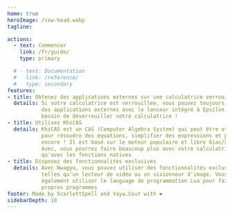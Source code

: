 ```yaml
---
home: true
heroImage: /cow-head.webp
tagline:

actions:
  - text: Commencer
    link: /fr/guide/
    type: primary

  # - text: Documentation
  #   link: /reference/
  #   type: secondary
features:
- title: Obtenez des applications externes sur une calculatrice verrouillée
  details: Si votre calculatrice est verrouillée, vous pouvez toujours utiliser
           des applications externes avec le lanceur intégré à Epsilon. Pas
           besoin de déverrouiller votre calculatrice !
- title: Utilisez KhiCAS
  details: KhiCAS est un CAS (Computer Algebra System) qui peut être utilisé
           pour résoudre des équations, simplifier des expressions et plus
           encore ! Il est basé sur le moteur populaire et libre Giac/Xcas.
           Avec, vous pourrez faire beaucoup plus avec votre calculatrice
           qu'avec les fonctions natives
- title: Disposez des fonctionnalités exclusives
  details: Avec Nwagyu, vous pouvez utiliser des fonctionnalités exclusives
           telles qu'un lecteur de vidéo ou un visionneur d'image. Vous pouvez
           également utiliser le language de programmation Lua pour faire vos
           propres programmes
footer: Made by ScarlettSpell and Yaya.Cout with ❤️
sidebarDepth: 10
---
```

